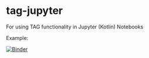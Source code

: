 # tag-jupyter
For using TAG functionality in Jupyter (Kotlin) Notebooks

Example:

[![Binder](https://mybinder.org/badge_logo.svg)](https://mybinder.org/v2/gh/HuygensING/tag-jupyter/master?filepath=tag-readmy.ipynb)